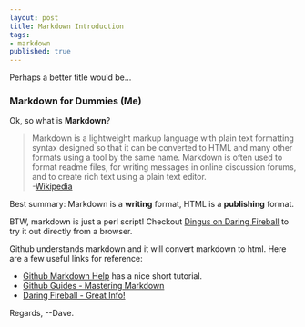 ```yaml
---
layout: post
title: Markdown Introduction
tags:
- markdown
published: true
---
```

Perhaps a better title would be...

### Markdown for Dummies (Me)

Ok, so what is **Markdown**?  
  >Markdown is a lightweight markup language with plain text formatting 
  syntax designed so that it can be converted to HTML and many other formats 
  using a tool by the same name. Markdown is often used to format readme files, 
  for writing messages in online discussion forums, and to create rich text 
  using a plain text editor.  
  > -[Wikipedia](https://en.wikipedia.org/wiki/Markdown)

Best summary:  Markdown is a **writing** format, HTML is a **publishing** format.

BTW, markdown is just a perl script!  Checkout [Dingus on Daring Fireball](https://daringfireball.net/projects/markdown/dingus) 
to try it out directly from a browser.  

Github understands markdown and it will convert markdown to html. Here are a few useful
links for reference:

* [Github Markdown Help](https://help.github.com/articles/basic-writing-and-formatting-syntax/) has a nice short 
tutorial.
* [Github Guides - Mastering Markdown](https://guides.github.com/features/mastering-markdown/)  
* [Daring Fireball - Great Info!](https://daringfireball.net/projects/markdown/syntax#overview)

Regards,
--Dave.
